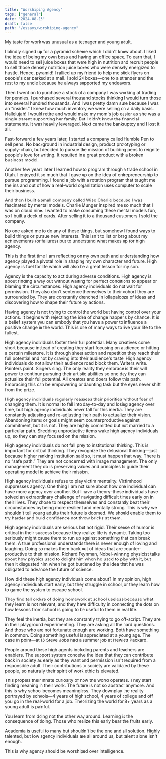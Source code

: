 ```yaml
---
title: "Worshiping Agency"
tags: ["general"]
date: "2024-08-13"
draft: false
path: "/essays/worshiping-agency"
---
```


My taste for work was unusual as a teenager and young adult.

I blindly signed up for a pyramid scheme which I didn't know about. I liked the idea of being my own boss and having an office space. To earn that, I would need to sell juice boxes that were high in nutrition and recruit people to sell those densely nutrition juice boxes who were densely energized to hustle. Hence, pyramid! I rallied up my friend to help me stick flyers on people's car parked at a mall. I sold 24 boxes—one to a stranger and the rest to my uncle because he always supported my endeavors.

Then I went on to purchase a stock of a company I was working at trading for pennies. I purchased several thousand stocks thinking I would turn those into several hundred thousands. And I was pretty damn sure because I was an “insider.” I knew how much inventory we were selling on a daily basis. Hallelujah! I would retire and would make my mom's job easier as she was a single parent supporting her family. But I didn't know the financial statements. It was heavily leveraged. Next came the bankruptcy and I lost it all.

Fast-forward a few years later, I started a company called Humble Pen to sell pens. No background in industrial design, product prototyping or supply-chain, but decided to pursue the mission of building pens to reignite people's love for writing. It resulted in a great product with a broken business model.

Another few years later I learned how to program through a trade school in Utah. I enjoyed it so much that I gave up on the idea of entrepreneurship to pursue programming. I found a job with a rotation program that taught me the ins and out of how a real-world organization uses computer to scale their business.

And then I built a small company called Wise Charlie because I was fascinated by mental models. Charlie Munger inspired me so much that I was on cloud nine. I wanted to make consuming these mental models fun, so I built a deck of cards. After selling it to a thousand customers I sold the company.

No one asked me to do any of these things, but somehow I found ways to build things or pursue new interests. This isn't to list or brag about my achievements (or failures) but to understand what makes up for high agency. 

This is the first time I am reflecting on my own path and understanding how agency played a pivotal role in shaping my own character and future. High agency is fuel for life which will also be a great lesson for my son.

Agency is the capacity to act during adverse conditions. High agency is about finding a way out without waiting for perfect conditions to appear or blaming the circumstances. High agency individuals do not wait for permission. They also don't sentence themselves to their cohort they are surrounded by. They are constantly drenched in lollapalooza of ideas and discovering how to shape their future by actions.

Having agency is not trying to control the world but having control over your actions. It begins with rejecting the idea of change happens by chance. It is a belief system you can embody that you have a power to influence a positive change in the world. This is one of many ways to live your life to the fullest.

High agency individuals foster their full potential. Many creatives come short because instead of creating they start focusing on audience or hitting a certain milestone. It is through sheer action and repetition they reach their full potential and not by craving into their audience's taste. High agency individuals do not allow their audience road block them. Writers write. Painters paint. Singers sing. The only reality they embrace is their will power to continue pursuing their artistic abilities so one day they can actualize their full potential. All creators and doers follow this path. Embracing this can be empowering or daunting task but the eyes never shift from the prize.

High agency individuals regularly reassess their priorities without fear of changing them. It is normal to fall into day-to-day and losing agency over time, but high agency individuals never fall for this inertia. They are constantly adjusting and re-adjusting their path to actualize their vision. Abandoning items or goals might seem counterproductive against commitment, but it is not. They are highly committed but not married to a particular path. Shedding unproductive items wake high agency individuals up, so they can stay focused on the mission.

High agency individuals do not fall prey to institutional thinking. This is important for critical thinking. They recognize the delusional thinking—just because higher ranking institution said so, it must happen that way. There is no “safe path.” They are not concerned with image management. The only management they do is preserving values and principles to guide their operating model to achieve their mission.

High agency individuals refuse to play victim mentality. Victimhood suppresses agency. One thing I am not sure about how one individual can have more agency over another. But I have a theory–these individuals have solved an extraordinary challenge of navigating difficult times early on in their lives. They chose to respect themselves and constantly beat their circumstances by being more resilient and mentally strong. This is why we shouldn't tell young adults their future is doomed. We should enable them to try harder and build confidence not throw bricks at them.

High agency individuals are serious but not rigid. Their sense of humor is critical in their success because they realize life is dynamic. Taking too seriously might cause them to run up against something that can break them. A true professional understands there is never enough of loving and laughing. Doing so makes them back out of ideas that are counter-productive to their mission. Richard Feynman, Nobel-winning physicist talks about how physics used to delight him when he used to play with it, but then it disgusted him when he got burdened by the idea that he was obligated to advance the future of science.

How did these high agency individuals come about? In my opinion, high agency individuals start early, but they struggle in school, or they learn how to game the system to escape school.

They find tall orders of doing homework at school useless because what they learn is not relevant, and they have difficulty in connecting the dots on how lessons from school is going to be useful to them in real life. 

They feel the inertia, but they are constantly trying to go off-script. They are in their playground experimenting. They are asking all the hard questions. And those who are not fortunate enough are working. Both have something in common. Doing something useful is appreciated at a young age. The case in point—at 13 Steve Jobs had a summer job at Hewlett Packard.

People around these high agents including parents and teachers are enablers. The support system conceive the idea that they can contribute back in society as early as they want and permission isn't required from a responsible adult. Their contributions to society are validated by these people, so naturally their spirit of work ethic is elevated.  

This propels their innate curiosity of how the world operates. They start finding meaning in their work. The future is not so abstract anymore. And this is why school becomes meaningless. They downplay the reality portrayed by schools—4 years of high school, 4 years of college and off you go in the real-world for a job. Theorizing the world for 8+ years as a young adult is painful. 

You learn from doing not the other way around. Learning is the consequence of doing. Those who realize this early bear the fruits early.

Academia is useful to many but shouldn't be the one and all solution. Highly talented, but low agency individuals are all around us, but talent alone isn't enough. 

This is why agency should be worshiped over intelligence.
